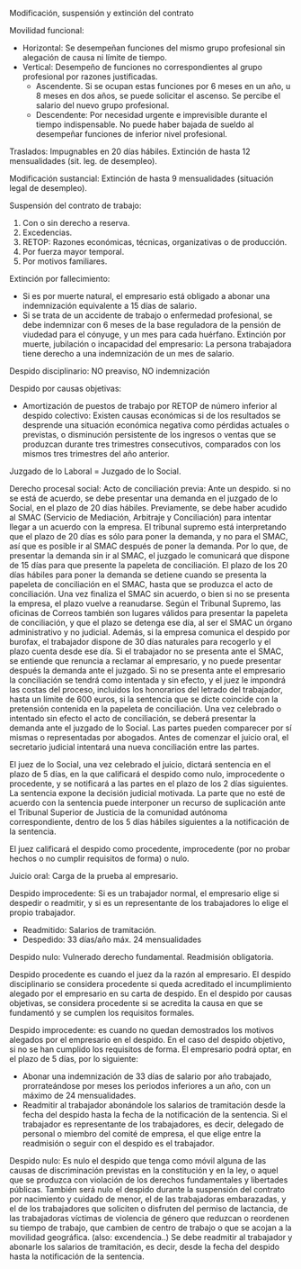 Modificación, suspensión y extinción del contrato

Movilidad funcional:
- Horizontal: Se desempeñan funciones del mismo grupo profesional sin alegación de causa ni límite de tiempo. 
- Vertical: Desempeño de funciones no correspondientes al grupo profesional por razones justificadas.
	- Ascendente. Si se ocupan estas funciones por 6 meses en un año, u 8 meses en dos años, se puede solicitar el ascenso. Se percibe el salario del nuevo grupo profesional.
	- Descendente: Por necesidad urgente e imprevisible   durante el tiempo indispensable. No puede haber bajada de sueldo al desempeñar funciones de inferior nivel profesional. 

Traslados: Impugnables en 20 días hábiles. Extinción de hasta 12 mensualidades (sit. leg. de desempleo).

Modificación sustancial: Extinción de hasta 9 mensualidades (situación legal de desempleo).

Suspensión del contrato de trabajo: 
1. Con o sin derecho a reserva.
2. Excedencias.
3. RETOP: Razones económicas, técnicas, organizativas o de producción.
4. Por fuerza mayor temporal.
5. Por motivos familiares.

Extinción por fallecimiento: 
- Si es por muerte natural, el empresario está obligado a abonar una indemnización equivalente a 15 días de salario.
- Si se trata de un accidente de trabajo o enfermedad profesional, se debe indemnizar con 6 meses de la base reguladora de la pensión de viudedad para el cónyuge, y un mes para cada huérfano.
Extinción por muerte, jubilación o incapacidad del empresario: La persona trabajadora tiene derecho a una indemnización de un mes de salario.

Despido disciplinario: NO preaviso, NO indemnización

Despido por causas objetivas: 
- Amortización de puestos de trabajo por RETOP de número inferior al despido colectivo: Existen causas económicas si de los resultados se desprende una situación económica negativa como pérdidas actuales o previstas, o disminución persistente de los ingresos o ventas que se produzcan durante tres trimestres consecutivos, comparados con los mismos tres trimestres del año anterior. 

Juzgado de lo Laboral = Juzgado de lo Social.

Derecho procesal social: 
Acto de conciliación previa: Ante un despido. si no se está de acuerdo, se debe presentar una demanda en el juzgado de lo Social, en el plazo de 20 días hábiles. Previamente, se debe haber acudido al SMAC (Servicio de Mediación, Arbitraje y Conciliación) para intentar llegar a un acuerdo con la empresa. El tribunal supremo está interpretando que el plazo de 20 días es sólo para poner la demanda, y no para el SMAC, así que es posible ir al SMAC después de poner la demanda. Por lo que, de presentar la demanda sin ir al SMAC, el juzgado le comunicará que dispone de 15 días para que presente la papeleta de conciliación. El plazo de los 20 días hábiles para poner la demanda se detiene cuando se presenta la papeleta de conciliación en el SMAC, hasta que se produzca el acto de conciliación. Una vez finaliza el SMAC sin acuerdo, o bien si no se presenta la empresa, el plazo vuelve a reanudarse. Según el Tribunal Supremo, las oficinas de Correos también son lugares válidos para presentar la papeleta de conciliación, y que el plazo se detenga ese día, al ser el SMAC un órgano administrativo y no judicial. Además, si la empresa comunica el despido por burofax, el trabajador dispone de 30 días naturales para recogerlo y el plazo cuenta desde ese día. Si el trabajador no se presenta ante el SMAC, se entiende que renuncia a reclamar al empresario, y no puede presentar después la demanda ante el juzgado. Si no se presenta ante el empresario la conciliación se tendrá como intentada y sin efecto, y el juez le impondrá las costas del proceso, incluidos los honorarios del letrado del trabajador, hasta un límite de 600 euros, si la sentencia que se dicte coincide con la pretensión contenida en la papeleta de conciliación. Una vez celebrado o intentado sin efecto el acto de conciliación, se deberá presentar la demanda ante el juzgado de lo Social. Las partes pueden comparecer por sí mismas o representadas por abogados. Antes de comenzar el juicio oral, el secretario judicial intentará una nueva conciliación entre las partes. 

El juez de lo Social, una vez celebrado el juicio, dictará sentencia en el plazo de 5 días, en la que calificará el despido como nulo, improcedente o procedente, y se notificará a las partes en el plazo de los 2 días siguientes. La sentencia expone la decisión judicial motivada. La parte que no esté de acuerdo con la sentencia puede interponer un recurso de suplicación ante el Tribunal Superior de Justicia de la comunidad autónoma correspondiente, dentro de los 5 días hábiles siguientes a la notificación de la sentencia. 

El juez calificará el despido como procedente, improcedente (por no probar hechos o no cumplir requisitos de forma) o nulo.

Juicio oral: Carga de la prueba al empresario.

Despido improcedente: Si es un trabajador normal, el empresario elige si despedir o readmitir, y si es un representante de los trabajadores lo elige el propio trabajador.
- Readmitido: Salarios de tramitación.
- Despedido: 33 días/año máx. 24 mensualidades

Despido nulo: Vulnerado derecho fundamental. Readmisión obligatoria.

Despido procedente es cuando el juez da la razón al empresario. El despido disciplinario se considera procedente si queda acreditado el incumplimiento alegado por el empresario en su carta de despido. En el despido por causas objetivas, se considera procedente si se acredita la causa en que se fundamentó y se cumplen los requisitos formales.

Despido improcedente: es cuando no quedan demostrados los motivos alegados por el empresario en el despido. En el caso del despido objetivo, si no se han cumplido los requisitos de forma. El empresario podrá optar, en el plazo de 5 días, por lo siguiente:
- Abonar una indemnización de 33 días de salario por año trabajado, prorrateándose por meses los periodos inferiores a un año, con un máximo de 24 mensualidades.
- Readmitir al trabajador abonándole los salarios de tramitación desde la fecha del despido hasta la fecha de la notificación de la sentencia.
Si el trabajador es representante de los trabajadores, es decir, delegado de personal o miembro del comité de empresa, el que elige entre la readmisión o seguir con el despido es el trabajador.

Despido nulo: Es nulo el despido que tenga como móvil alguna de las causas de discriminación previstas en la constitución y en la ley, o aquel que se produzca con violación de los derechos fundamentales y libertades públicas. También será nulo el despido durante la suspensión del contrato por nacimiento y cuidado de menor, el de las trabajadoras embarazadas, y el de los trabajadores que soliciten o disfruten del permiso de lactancia, de las trabajadoras víctimas de violencia de género que reduzcan o reordenen su tiempo de trabajo, que cambien de centro de trabajo o que se acojan a la movilidad geográfica. (also: excendencia..) Se debe readmitir al trabajador y abonarle los salarios de tramitación, es decir, desde la fecha del despido hasta la notificación de la sentencia.
